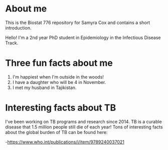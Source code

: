 # About me

This is the Biostat 776 repository for Samyra Cox and contains a short introduction.

Hello! I'm a 2nd year PhD student in Epidemiology in the Infectious Disease Track.

# Three fun facts about me

1. I'm happiest when I'm outside in the woods!
2. I have a daughter who will be 4 in November.
3. I met my husband in Tajikistan.

# Interesting facts about TB

I've been working on TB programs and research since 2014. TB is a curable disease that 1.5 million people still die of each year! Tons of interesting facts about the global burden of TB can be found here:

-https://www.who.int/publications/i/item/9789240037021
